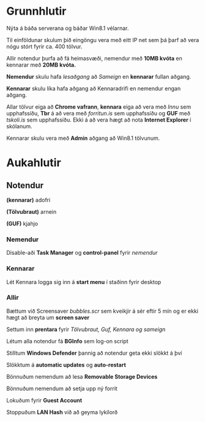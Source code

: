 # Grunnhlutir

Nýta á báða serverana og báðar Win8.1 vélarnar.

Til einföldunar skulum þið eingöngu vera með eitt IP net sem þá þarf að vera nógu stórt fyrir ca. 400 tölvur.

Allir notendur þurfa að fá heimasvæði, nemendur með **10MB kvóta** en kennarar með **20MB kvóta.**

**Nemendur** skulu hafa *lesaðgang* að *Sameign* en **kennarar** fullan aðgang.

**Kennarar** skulu líka hafa aðgang að Kennaradrifi en nemendur engan aðgang.

Allar tölvur eiga að **Chrome vafrann**, **kennara** eiga að vera með *Innu* sem upphafssíðu, **Tbr** á að vera með *forritun.is* sem upphafssíðu og **GUF** með *tskoli.is* sem upphafssíðu. Ekki á að vera hægt að nota **Internet Explorer** í skólanum.

Kennarar skulu vera með **Admin** aðgang að Win8.1 tölvunum.

# Aukahlutir

## Notendur

**(kennarar)** adofri

**(Tölvubraut)** arnein

**(GUF)** kjahjo

### Nemendur

Disable-aði **Task Manager** og **control-panel** fyrir *nemendur*

### Kennarar

Lét Kennara logga sig inn á **start menu** í staðinn fyrir desktop

### Allir

Bættum við Screensaver *bubbles.scr* sem kveikjir á sér eftir 5 mín og er ekki hægt að breyta um **screen saver**

Settum inn **prentara** fyrir *Tölvubraut, Guf, Kennara og sameign*

Létum alla notendur fá **BGInfo** sem log-on script

Stilltum **Windows Defender** þannig að notendur geta ekki slökkt á því

Slökktum á **automatic updates** og **auto-restart**

Bönnuðum nemendum að lesa **Removable Storage Devices**

Bönnuðum nemendum að setja upp ný forrit

Lokuðum fyrir **Guest Account**

Stoppuðum **LAN Hash** við að geyma lykilorð
